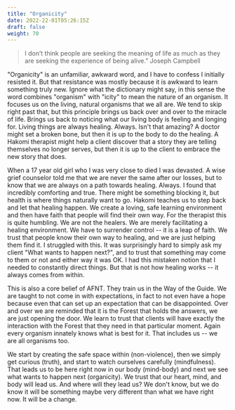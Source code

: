 ```yaml
---
title: "Organicity"
date: 2022-22-01T05:26:15Z
draft: false
weight: 70
---
```

>I don’t think people are seeking the meaning of life as much as they are seeking the experience of being alive.”
Joseph Campbell

"Organicity" is an unfamiliar, awkward word, and I have to confess I initially resisted it. But that resistance was mostly because it is awkward to learn something truly new. Ignore what the dictionary might say, in this sense the word combines "organism" with "icity" to mean the nature of an organism. It focuses us on the living, natural organisms that we all are. We tend to skip right past that, but this principle brings us back over and over to the miracle of life. Brings us back to noticing what our living body is feeling and longing for. Living things are always healing. Always. Isn't that amazing? A doctor might set a broken bone, but then it is up to the body to do the healing. A Hakomi therapist might help a client discover that a story they are telling themselves no longer serves, but then it is up to the client to embrace the new story that does.

When a 17 year old girl who I was very close to died I was devasted. A wise grief counselor told me that we are never the same after our losses, but to know that we are always on a path towards healing. Always. I found that incredibly comforting and true. There might be something blocking it, but health is where things naturally want to go. Hakomi teaches us to step back and let that healing happen. We create a loving, safe learning environment and then have faith that people will find their own way. For the therapist this is quite humbling. We are not the healers. We are merely facilitating a healing environment. We have to surrender control -- it is a leap of faith.  We trust that people know their own way to healing, and we are just helping them find it. I struggled with this. It was surprisingly hard to simply ask my client "What wants to happen next?", and to trust that something may come to them or not and either way it was OK. I had this mistaken notion that I needed to constantly direct things. But that is not how healing works -- it always comes from within.

This is also a core belief of AFNT. They train us in the Way of the Guide. We are taught to not come in with expectations, in fact to not even have a hope because even that can set up an expectation that can be disappointed. Over and over we are reminded that it is the Forest that holds the answers, we are just opening the door. We learn to trust that clients will have exactly the interaction with the Forest that they need in that particular moment. Again every organism innately knows what is best for it. That includes us -- we are all organisms too.

We start by creating the safe space within (non-violence), then we simply get curious (truth), and start to watch ourselves carefully (mindfulness). That leads us to be here right now in our body (mind-body) and next we see what wants to happen next (organicity). We trust that our heart, mind, and body will lead us. And where will they lead us? We don't know, but we do know it will be something maybe very different than what we have right now. It will be a change.
